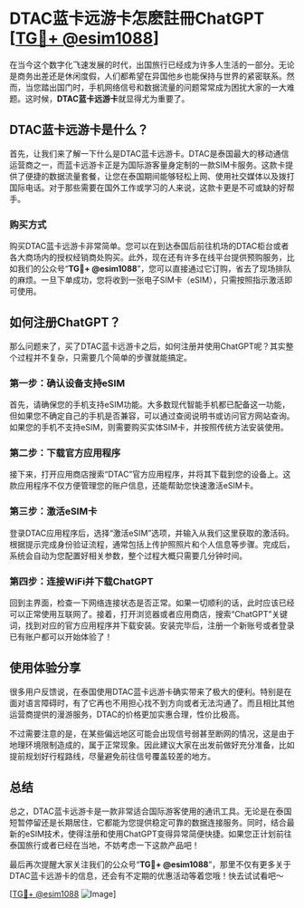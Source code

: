 # DTAC蓝卡远游卡怎麽註冊ChatGPT [[TG💪+ @esim1088](https://t.me/s/esim1088)]

在当今这个数字化飞速发展的时代，出国旅行已经成为许多人生活的一部分。无论是商务出差还是休闲度假，人们都希望在异国他乡也能保持与世界的紧密联系。然而，当您踏出国门时，手机网络信号和数据流量的问题常常成为困扰大家的一大难题。这时候，**DTAC蓝卡远游卡**就显得尤为重要了。

## DTAC蓝卡远游卡是什么？

首先，让我们来了解一下什么是DTAC蓝卡远游卡。DTAC是泰国最大的移动通信运营商之一，而蓝卡远游卡正是为国际游客量身定制的一款SIM卡服务。这款卡提供了便捷的数据流量套餐，让您在泰国期间能够轻松上网、使用社交媒体以及拨打国际电话。对于那些需要在国外工作或学习的人来说，这款卡更是不可或缺的好帮手。

### 购买方式

购买DTAC蓝卡远游卡非常简单。您可以在到达泰国后前往机场的DTAC柜台或者各大商场内的授权经销商处购买。此外，现在还有许多在线平台提供预购服务，比如我们的公众号“**TG💪+ @esim1088**”，您可以直接通过它订购，省去了现场排队的麻烦。一旦下单成功，您将收到一张电子SIM卡（eSIM），只需按照指示激活即可使用。

## 如何注册ChatGPT？

那么问题来了，买了DTAC蓝卡远游卡之后，如何注册并使用ChatGPT呢？其实整个过程并不复杂，只需要几个简单的步骤就能搞定。

### 第一步：确认设备支持eSIM

首先，请确保您的手机支持eSIM功能。大多数现代智能手机都已配备这一功能，但如果您不确定自己的手机是否兼容，可以通过查阅说明书或访问官方网站查询。如果您的手机不支持eSIM，则需要购买实体SIM卡，并按照传统方法安装使用。

### 第二步：下载官方应用程序

接下来，打开应用商店搜索“DTAC”官方应用程序，并将其下载到您的设备上。这款应用程序不仅方便管理您的账户信息，还能帮助您快速激活eSIM卡。

### 第三步：激活eSIM卡

登录DTAC应用程序后，选择“激活eSIM”选项，并输入从我们这里获取的激活码。根据提示完成身份验证流程，通常包括上传护照照片和个人信息等步骤。完成后，系统会自动为您配置好相关参数，整个过程大概只需要几分钟时间。

### 第四步：连接WiFi并下载ChatGPT

回到主界面，检查一下网络连接状态是否正常。如果一切顺利的话，此时应该已经可以正常使用互联网了。接着，打开浏览器或者应用商店，搜索“ChatGPT”关键词，找到对应的官方应用程序并下载安装。安装完毕后，注册一个新账号或者登录已有账户都可以开始体验了！

## 使用体验分享

很多用户反馈说，在泰国使用DTAC蓝卡远游卡确实带来了极大的便利。特别是在面对语言障碍时，有了它再也不用担心找不到方向或者无法沟通了。而且相比其他运营商提供的漫游服务，DTAC的价格更加实惠合理，性价比极高。

不过需要注意的是，在某些偏远地区可能会出现信号弱甚至断网的情况，这是由于地理环境限制造成的，属于正常现象。因此建议大家在出发前做好充分准备，比如提前规划好行程路线，尽量避免前往信号覆盖较差的地方。

## 总结

总之，DTAC蓝卡远游卡是一款非常适合国际游客使用的通讯工具。无论是在泰国短暂停留还是长期居住，它都能为您提供稳定可靠的数据连接服务。同时，结合最新的eSIM技术，使得注册和使用ChatGPT变得异常简便快捷。如果您正计划前往泰国旅行或者已经在当地，不妨考虑一下这款产品吧！

最后再次提醒大家关注我们的公众号“**TG💪+ @esim1088**”，那里不仅有更多关于DTAC蓝卡远游卡的信息，还会有不定期的优惠活动等着您哦！快去试试看吧～

[[TG💪+ @esim1088](https://t.me/s/esim1088) ![Image](https://i.postimg.cc/4NQfJmqS/Snipaste-2025-05-13-00-14-12.png)]